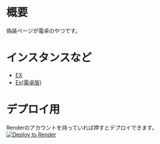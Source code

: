 # 概要  

偽装ページが電卓のやつです。 

# インスタンスなど  

- [EX](https://github.com/beta9514/B95_EX)  
- [Ex(電卓版)](https://github.com/beta9514/B95_EX-calculator)  
# デプロイ用  
Renderのアカウントを持っていれば押すとデプロイできます。  
  <a href="https://render.com/deploy?repo=https://github.com/beta9514/B95_calculator"><img src="https://render.com/images/deploy-to-render-button.svg" alt="Deploy to Render"></a><br>
